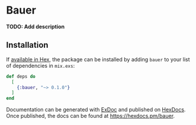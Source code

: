 # Bauer

**TODO: Add description**

## Installation

If [available in Hex](https://hex.pm/docs/publish), the package can be installed
by adding `bauer` to your list of dependencies in `mix.exs`:

```elixir
def deps do
  [
    {:bauer, "~> 0.1.0"}
  ]
end
```

Documentation can be generated with [ExDoc](https://github.com/elixir-lang/ex_doc)
and published on [HexDocs](https://hexdocs.pm). Once published, the docs can
be found at <https://hexdocs.pm/bauer>.

